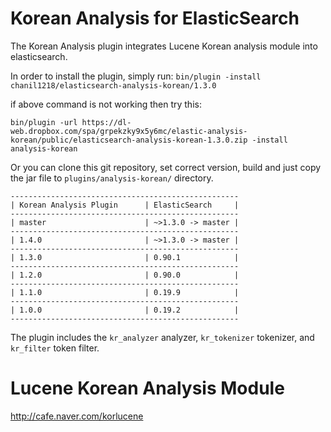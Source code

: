 Korean Analysis for ElasticSearch
==================================

The Korean Analysis plugin integrates Lucene Korean analysis module into elasticsearch.

In order to install the plugin, simply run: `bin/plugin -install chanil1218/elasticsearch-analysis-korean/1.3.0`

if above command is not working then try this: 
```
bin/plugin -url https://dl-web.dropbox.com/spa/grpekzky9x5y6mc/elastic-analysis-korean/public/elasticsearch-analysis-korean-1.3.0.zip -install analysis-korean
```

Or you can clone this git repository, set correct version, build and just copy the jar file to `plugins/analysis-korean/` directory.

    ---------------------------------------------------
    | Korean Analysis Plugin      | ElasticSearch     |
    ---------------------------------------------------
    | master                      | ~>1.3.0 -> master |
    ---------------------------------------------------
    | 1.4.0                       | ~>1.3.0 -> master |
    ---------------------------------------------------
    | 1.3.0                       | 0.90.1            |
    ---------------------------------------------------
    | 1.2.0                       | 0.90.0            |
    ---------------------------------------------------
    | 1.1.0                       | 0.19.9            |
    ---------------------------------------------------
    | 1.0.0                       | 0.19.2            |
    ---------------------------------------------------

The plugin includes the `kr_analyzer` analyzer, `kr_tokenizer` tokenizer, and `kr_filter` token filter.


Lucene Korean Analysis Module
==============================

http://cafe.naver.com/korlucene
